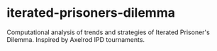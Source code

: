 # iterated-prisoners-dilemma
Computational analysis of trends and strategies of Iterated Prisoner's Dilemma. Inspired by Axelrod IPD tournaments.
